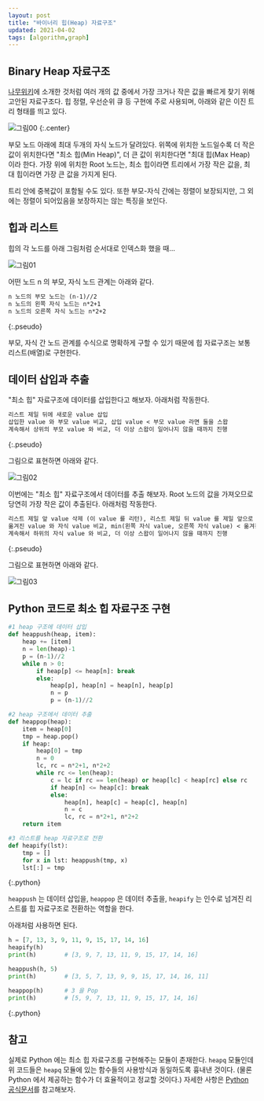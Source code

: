 ```yaml
---
layout: post
title: "바이너리 힙(Heap) 자료구조"
updated: 2021-04-02
tags: [algorithm,graph]
---
```


## Binary Heap 자료구조

[나무위키](https://namu.wiki/w/%ED%9E%99%20%ED%8A%B8%EB%A6%AC)에 소개한 것처럼 여러 개의 값 중에서 가장 크거나 작은 값을 빠르게 찾기 위해 고안된 자료구조다. 힙 정렬, 우선순위 큐 등 구현에 주로 사용되며, 아래와 같은 이진 트리 형태를 띄고 있다. 

![그림00](/img/algorithm/algorithm-0019.svg)
{:.center}

부모 노드 아래에 최대 두개의 자식 노드가 달려있다. 위쪽에 위치한 노드일수록 더 작은 값이 위치한다면 "최소 힙(Min Heap)", 더 큰 값이 위치한다면 "최대 힙(Max Heap)이라 한다. 가장 위에 위치한 Root 노드는, 최소 힙이라면 트리에서 가장 작은 값을, 최대 힙이라면 가장 큰 값을 가지게 된다.

트리 안에 중복값이 포함될 수도 있다. 또한 부모-자식 간에는 정렬이 보장되지만, 그 외에는 정렬이 되어있음을 보장하지는 않는 특징을 보인다.

## 힙과 리스트

힙의 각 노드를 아래 그림처럼 순서대로 인덱스화 했을 때...

![그림01](/img/algorithm/algorithm-0020.svg)

어떤 노드 n 의 부모, 자식 노드 관계는 아래와 같다.

```txt
n 노드의 부모 노드는 (n-1)//2
n 노드의 왼쪽 자식 노드는 n*2+1
n 노드의 오른쪽 자식 노드는 n*2+2
```
{:.pseudo}

부모, 자식 간 노드 관계를 수식으로 명확하게 구할 수 있기 때문에 힙 자료구조는 보통 리스트(배열)로 구현한다.

## 데이터 삽입과 추출

"최소 힙" 자료구조에 데이터를 삽입한다고 해보자. 아래처럼 작동한다.

```txt
리스트 제일 뒤에 새로운 value 삽입
삽입한 value 와 부모 value 비교, 삽입 value < 부모 value 라면 둘을 스왑
계속해서 상위의 부모 value 와 비교, 더 이상 스왑이 일어나지 않을 때까지 진행
```
{:.pseudo}

그림으로 표현하면 아래와 같다.

![그림02](/img/algorithm/algorithm-0021.svg)

이번에는 "최소 힙" 자료구조에서 데이터를 추출 해보자. Root 노드의 값을 가져오므로 당연히 가장 작은 값이 추출된다. 아래처럼 작동한다.

```txt
리스트 제일 앞 value 삭제 (이 value 를 리턴), 리스트 제일 뒤 value 를 제일 앞으로 옮김
옮겨진 value 와 자식 value 비교, min(왼쪽 자식 value, 오른쪽 자식 value) < 옮겨진 value 면, 더 작은 value 와 스왑
계속해서 하위의 자식 value 와 비교, 더 이상 스왑이 일어나지 않을 때까지 진행
```
{:.pseudo}

그림으로 표현하면 아래와 같다.

![그림03](/img/algorithm/algorithm-0022.svg)

## Python 코드로 최소 힙 자료구조 구현

```py
#1 heap 구조에 데이터 삽입
def heappush(heap, item):
    heap += [item]
    n = len(heap)-1
    p = (n-1)//2
    while n > 0:
        if heap[p] <= heap[n]: break
        else:
            heap[p], heap[n] = heap[n], heap[p]
            n = p
            p = (n-1)//2

#2 heap 구조에서 데이터 추출
def heappop(heap):
    item = heap[0]
    tmp = heap.pop()
    if heap:
        heap[0] = tmp
        n = 0
        lc, rc = n*2+1, n*2+2
        while rc <= len(heap):
            c = lc if rc == len(heap) or heap[lc] < heap[rc] else rc
            if heap[n] <= heap[c]: break
            else:
                heap[n], heap[c] = heap[c], heap[n]
                n = c
                lc, rc = n*2+1, n*2+2
    return item

#3 리스트를 heap 자료구조로 전환
def heapify(lst):
    tmp = []
    for x in lst: heappush(tmp, x)
    lst[:] = tmp
```
{:.python}

`heappush` 는 데이터 삽입을, `heappop` 은 데이터 추출을, `heapify` 는 인수로 넘겨진 리스트를 힙 자료구조로 전환하는 역할을 한다.

아래처럼 사용하면 된다.

```py
h = [7, 13, 3, 9, 11, 9, 15, 17, 14, 16]
heapify(h)
print(h)        # [3, 9, 7, 13, 11, 9, 15, 17, 14, 16]

heappush(h, 5)
print(h)        # [3, 5, 7, 13, 9, 9, 15, 17, 14, 16, 11]

heappop(h)      # 3 을 Pop
print(h)        # [5, 9, 7, 13, 11, 9, 15, 17, 14, 16]
```
{:.python}

## 참고

실제로 Python 에는 최소 힙 자료구조를 구현해주는 모듈이 존재한다. `heapq` 모듈인데 위 코드들은 `heapq` 모듈에 있는 함수들의 사용방식과 동일하도록 흉내낸 것이다. (물론 Python 에서 제공하는 함수가 더 효율적이고 정교할 것이다.) 자세한 사항은 [Python 공식문서](https://docs.python.org/ko/3.10/library/heapq.html)를 참고해보자.